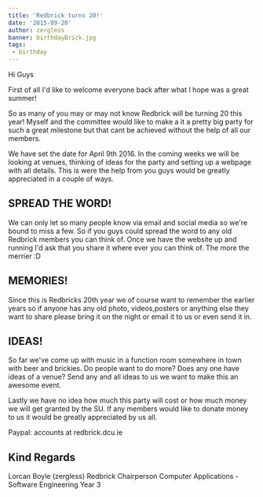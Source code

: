 ```yaml
---
title: 'Redbrick turns 20!'
date: '2015-09-20'
author: zergless
banner: birthdayBrick.jpg
tags:
 - birthday
---
```

Hi Guys

First of all I'd like to welcome everyone back after what I hope was a
great summer!

So as many of you may or may not know Redbrick will be turning 20 this year!
Myself and the committee would like to make a it a pretty big party for
such a great milestone but that cant be achieved without the help of all
our members.

 <!-- more -->

We have set the date for April 9th 2016. In the coming weeks we will be
looking at venues, thinking of ideas for the party and setting up a webpage
with all details.
This is were the help from you guys would be greatly appreciated in a
couple of ways.

## SPREAD THE WORD!
We can only let so many people know via email and social media so we're
bound to miss a few. So if you guys could spread the word to any old
Redbrick members you can think of.
Once we have the website up and running I'd ask that you share it where
ever you can think of.
The more the merrier :D

## MEMORIES!
Since this is Redbricks 20th year we of course want to remember the earlier
years so if anyone has any old photo, videos,posters or anything else they
want to share please bring it on the night or email it to us or even send
it in.

## IDEAS!
So far we've come up with music in a function room somewhere in town with
beer and brickies. Do people want to do more? Does any one have ideas of a
venue? Send any and all ideas to us we want to make this an awesome event.

Lastly we have no idea how much this party will cost or how much money we
will get granted by the SU. If any members would like to donate money to us
it would be greatly appreciated by us all.

Paypal: accounts at redbrick.dcu.ie

Kind Regards
-----------------------------------
Lorcan Boyle (zergless)
Redbrick Chairperson
Computer Applications - Software Engineering Year 3
